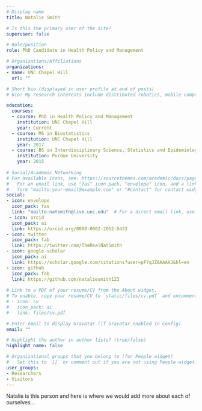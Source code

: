 ```yaml
---
# Display name
title: Natalie Smith

# Is this the primary user of the site?
superuser: false

# Role/position
role: PhD Candidate in Health Policy and Management

# Organizations/Affiliations
organizations:
- name: UNC Chapel Hill
  url: ""

# Short bio (displayed in user profile at end of posts)
# bio: My research interests include distributed robotics, mobile computing and programmable matter.

education:
  courses:
  - course: PhD in Health Policy and Management
    institution: UNC Chapel Hill
    year: Current
  - course: MS in Biostatistics
    institution: UNC Chapel Hill
    year: 2017
  - course: BS in Interdisciplinary Science, Statistics and Epidemiology
    institution: Purdue University
    year: 2015
    
# Social/Academic Networking
# For available icons, see: https://sourcethemes.com/academic/docs/page-builder/#icons
#   For an email link, use "fas" icon pack, "envelope" icon, and a link in the
#   form "mailto:your-email@example.com" or "#contact" for contact widget.
social:
- icon: envelope
  icon_pack: fas
  link: "mailto:natsmith@live.unc.edu"  # For a direct email link, use "mailto:test@example.org".
 - icon: orcid
  icon_pack: ai
  link: https://orcid.org/0000-0002-2052-9433
- icon: twitter
  icon_pack: fab
  link: https://twitter.com/TheRealNatSmith
- icon: google-scholar
  icon_pack: ai
  link: https://scholar.google.com/citations?user=pP7qJZ8AAAAJ&hl=en
- icon: github
  icon_pack: fab
  link: https://github.com/nataliesmith123
  
# Link to a PDF of your resume/CV from the About widget.
# To enable, copy your resume/CV to `static/files/cv.pdf` and uncomment the lines below.
# - icon: cv
#   icon_pack: ai
#   link: files/cv.pdf

# Enter email to display Gravatar (if Gravatar enabled in Config)
email: ""

# Highlight the author in author lists? (true/false)
highlight_name: false

# Organizational groups that you belong to (for People widget)
#   Set this to `[]` or comment out if you are not using People widget.
user_groups:
- Researchers
- Visitors
---
```


Natalie is this person and here is where we would add more about each of ourselves...
